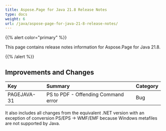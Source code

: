 ```yaml
---
title: Aspose.Page for Java 21.8 Release Notes
type: docs
weight: 6
url: /java/aspose-page-for-java-21-8-release-notes/
---
```


{{% alert color="primary" %}}

This page contains release notes information for Aspose.Page for Java 21.8.

{{% /alert %}}
## **Improvements and Changes**

|**Key**|**Summary**|**Category**|
| :- | :- | :- |
|PAGEJAVA-31|PS to PDF - Offending Command error|Bug|

It also includes all changes from the equivalent .NET version with an exception of conversion PS/EPS -> WMF/EMF because Windows metafiles are not supported by Java.

